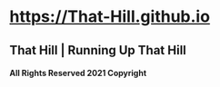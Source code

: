 # https://That-Hill.github.io
## That Hill | Running Up That Hill
#### All Rights Reserved 2021 Copyright
